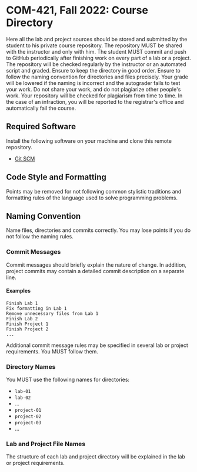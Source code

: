 # COM-421, Fall 2022: Course Directory

Here all the lab and project sources should be stored and submitted by the
student to his private course repository. The repository MUST be shared with the
instructor and only with him. The student MUST commit and push to GitHub
periodically after finishing work on every part of a lab or a project. The
repository will be checked regularly by the instructor or an automated script
and graded. Ensure to keep the directory in good order. Ensure to follow the
naming convention for directories and files precisely. Your grade will be
lowered if the naming is incorrect and the autograder fails to test your work.
Do not share your work, and do not plagiarize other people's work. Your
repository will be checked for plagiarism from time to time. In the case of an
infraction, you will be reported to the registrar's office and automatically
fail the course.

## Required Software

Install the following software on your machine and clone this remote repository.

* [Git SCM](https://git-scm.com)

## Code Style and Formatting

Points may be removed for not following common stylistic traditions and
formatting rules of the language used to solve programming problems.

## Naming Convention

Name files, directories and commits correctly. You may lose points if you do not
follow the naming rules.

### Commit Messages

Commit messages should briefly explain the nature of change. In addition,
project commits may contain a detailed commit description on a separate line.

#### Examples

```
Finish Lab 1
Fix formatting in Lab 1
Remove unnecessary files from Lab 1
Finish Lab 2
Finish Project 1
Finish Project 2
...
```

Additional commit message rules may be specified in several lab or project
requirements. You MUST follow them.

### Directory Names

You MUST use the following names for directories:

* `lab-01`
* `lab-02`
* ...
* `project-01`
* `project-02`
* `project-03`
* ...

### Lab and Project File Names

The structure of each lab and project directory will be explained in the lab or
project requirements.
